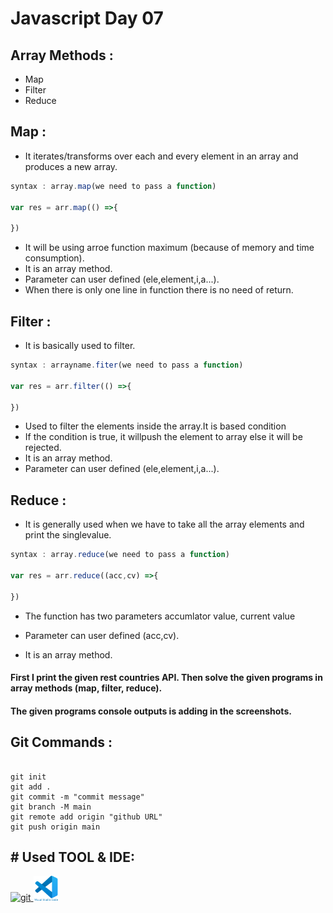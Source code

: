 # Javascript Day 07
## Array Methods :

* Map
* Filter
* Reduce

## Map :

* It iterates/transforms over each and every element in an array and produces a new array.

```javascript
syntax : array.map(we need to pass a function)

var res = arr.map(() =>{

})

```
* It will be using arroe function maximum (because of memory and time consumption).
* It is an array method.
* Parameter can user defined (ele,element,i,a...).
* When there is only one line in function there is no need of return.

## Filter :

* It is basically used to filter.

```javascript
syntax : arrayname.fiter(we need to pass a function)

var res = arr.filter(() =>{

})

```
* Used to filter the elements inside the array.It is based condition
* If the condition is true, it willpush the element to array else it will be rejected.
* It is an array method.
* Parameter can user defined (ele,element,i,a...).

## Reduce :

* It is generally used when we have to take all the array elements and print the singlevalue.

```javascript
syntax : array.reduce(we need to pass a function)

var res = arr.reduce((acc,cv) =>{

})

```
* The function has two parameters accumlator value, current value
* Parameter can user defined (acc,cv).

* It is an array method.

#### First I print the given rest countries API. Then solve the given programs in array methods (map, filter, reduce).

#### The given programs console outputs is adding in the screenshots.

 ## Git Commands :
  
  ```git

  git init
  git add .
  git commit -m "commit message"
  git branch -M main
  git remote add origin "github URL"
  git push origin main
  
  ```
## # Used TOOL & IDE:

<a href="https://github.com/Balakrishnan-10/Functions-Javascript-Day-04.git" target="_blank" rel="noreferrer"> <img src="https://www.vectorlogo.zone/logos/git-scm/git-scm-icon.svg" alt="git" width="40" height="40"/> </a>
<a href="https://www.w3.org/html/" target="_blank" rel="noreferrer"> <img src="https://raw.githubusercontent.com/devicons/devicon/master/icons/vscode/vscode-original-wordmark.svg" alt="vscode" width="40" height="40"/> </a>






